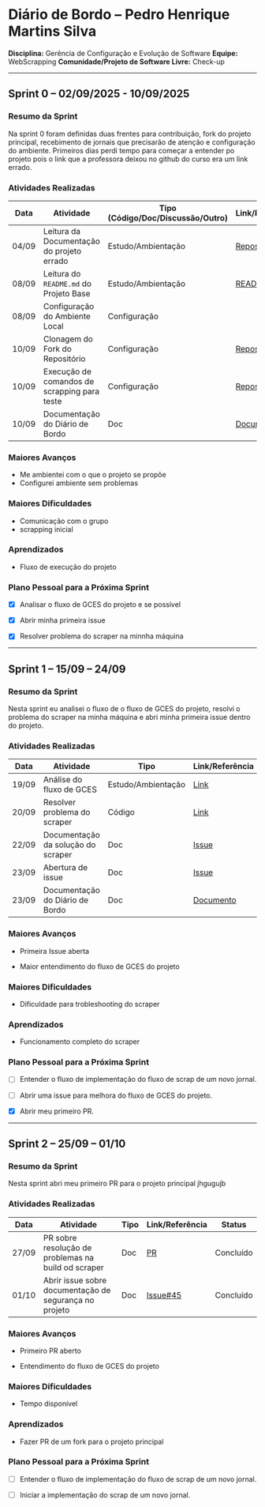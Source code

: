 # Diário de Bordo – Pedro Henrique Martins Silva

**Disciplina:** Gerência de Configuração e Evolução de Software
**Equipe:** WebScrapping
**Comunidade/Projeto de Software Livre:** Check-up

---

## Sprint 0 – 02/09/2025 - 10/09/2025

### Resumo da Sprint

Na sprint 0 foram definidas duas frentes para contribuição, fork do projeto principal, recebimento de jornais que precisarão de atenção e configuração do ambiente. Primeiros dias perdi tempo para começar a entender po projeto pois o link que a professora deixou no github do curso era um link errado.

### Atividades Realizadas

| Data  | Atividade                                   | Tipo (Código/Doc/Discussão/Outro) | Link/Referência | Status    |
| ----- | ------------------------------------------- | --------------------------------- | --------------- | --------- |
| 04/09 | Leitura da Documentação do projeto errado   | Estudo/Ambientação                | [Repositório](https://govhub-br.github.io/gov-hubio/land/dist/index.htmlhtml)                                                                                                       | Concluído |
| 08/09 | Leitura do `README.md` do Projeto Base      | Estudo/Ambientação                | [README](https://github.com/EH-FAKE/check-up/blob/develop/README.md)                                                                                                         | Concluído |
| 08/09 | Configuração do Ambiente Local              | Configuração                      |                 | Concluído |
| 10/09 | Clonagem do Fork do Repositório             | Configuração                      | [Repositório](https://github.com/GCES-EhFake-Fork/checkUp)                                                                                                    | Concluído |
| 10/09 | Execução de comandos de scrapping para teste| Configuração                      | [Repositório](https://github.com/GCES-EhFake-Fork/checkUp)                                                                                                    | Concluído |
| 10/09 | Documentação do Diário de Bordo             | Doc                               | [Documento](https://github.com/GCES-EhFake-Fork/docs-interno/blob/main/docs/grupo-webscrapping/sprint0/diarioPedroSilva.md)                                                                 | Concluído |

### Maiores Avanços

- Me ambientei com o que o projeto se propõe
- Configurei ambiente sem problemas 

### Maiores Dificuldades

- Comunicação com o grupo
- scrapping inicial

### Aprendizados

- Fluxo de execução do projeto

### Plano Pessoal para a Próxima Sprint

- [x] Analisar o fluxo de GCES do projeto e se possível
- [x] Abrir minha primeira issue
- [x] Resolver problema do scraper na minnha máquina

  

---

  

## Sprint 1 – 15/09 – 24/09

  

### Resumo da Sprint

  

Nesta sprint eu analisei o fluxo de o fluxo de GCES do projeto, resolvi o problema do scraper na minha máquina e abri minha primeira issue dentro do projeto.

  

### Atividades Realizadas

  

| Data   | Atividade                              | Tipo      | Link/Referência                               | Status  |
|--------|----------------------------------------|-----------|-----------------------------------------------|---------|
| 19/09  | Análise do fluxo de GCES              | Estudo/Ambientação | [Link](#)                                     | Concluído |
| 20/09  | Resolver problema do scraper          | Código    | [Link](#)                                     | Concluído |
| 22/09  | Documentação da solução do scraper    | Doc       | [Issue](https://github.com/link-para-issue)   | Parcial |
| 23/09  | Abertura de issue                     | Doc       | [Issue](https://github.com/link-para-issue)   | Concluído |
| 23/09  | Documentação do Diário de Bordo       | Doc       | [Documento](https://link-para-documento.com)  | Concluído |


  
  

### Maiores Avanços

  

* Primeira Issue aberta

* Maior entendimento do fluxo de GCES do projeto

  

### Maiores Dificuldades

  

* Dificuldade para trobleshooting do scraper

  

### Aprendizados

  

* Funcionamento completo do scraper

  

### Plano Pessoal para a Próxima Sprint

  

* [ ] Entender o fluxo de implementação do fluxo de scrap de um novo jornal.

* [ ] Abrir uma issue para melhora do fluxo de GCES do projeto.

* [x] Abrir meu primeiro PR.

  

---



## Sprint 2 – 25/09 – 01/10

  

### Resumo da Sprint

  

Nesta sprint abri meu primeiro PR para o projeto principal jhgugujb
  

### Atividades Realizadas

  

| Data   | Atividade                              | Tipo      | Link/Referência                               | Status  |
|--------|----------------------------------------|-----------|-----------------------------------------------|---------|
| 27/09  | PR sobre resolução de problemas na build od scraper| Doc | [PR](https://github.com/EH-FAKE/check-up/pull/44)                                 | Concluído |
| 01/10  | Abrir issue sobre documentação de segurança no projeto          | Doc   | [Issue#45](https://github.com/EH-FAKE/check-up/issues/45)                                     | Concluído |


  
  

### Maiores Avanços

  

* Primeiro PR aberto

* Entendimento do fluxo de GCES do projeto

  

### Maiores Dificuldades

  

* Tempo disponível

  

### Aprendizados

  

* Fazer PR de um fork para o projeto principal

  

### Plano Pessoal para a Próxima Sprint


  
* [ ] Entender o fluxo de implementação do fluxo de scrap de um novo jornal.

* [ ] Iniciar a implementação do scrap de um novo jornal.
